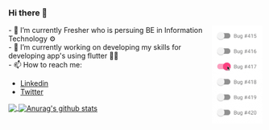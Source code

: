 ### Hi there 👋
<img align="right" src="giphy.gif" width="100"/>
<p>
  - 🌱 I’m currently Fresher who is persuing BE in Information Technology ⚙ <br>
  - 🔭 I’m currently working on developing my skills for developing app's using flutter 🎯📱<br>
  - 📫 How to reach me:
  <ul>
    <li> <a href="https://www.linkedin.com/in/pruthvi-sooni/"> Linkedin<a/></li> 
    <li> <a href="https://twitter.com/PruthviSooni"> Twitter <a/></li> 
  </ul>
</p>

<a href="https://github.com/pruthvisooni/github-readme-stats">
  <img align="center" src="https://github-readme-stats.vercel.app/api/top-langs/?username=pruthvisooni&hide=kotlin,javascript&show_icons=true&theme=default " />
</a>
<a href="https://github.com/pruthvisooni/github-readme-stats">
  <img align="center" src="https://github-readme-stats.vercel.app/api?username=pruthvisooni&show_icons=true&theme=default &line_height=27" alt="Anurag's github stats" />
</a>

      
 
<!--
**PruthviSooni/PruthviSooni** is a ✨ _special_ ✨ repository because its `README.md` (this file) appears on your GitHub profile.

Here are some ideas to get you started:

- 🔭 I’m currently working on

 ...
- 🌱 I’m currently learning ...
- 👯 I’m looking to collaborate on ...
- 🤔 I’m looking for help with ...
- 💬 Ask me about ...
 ...
- 😄 Pronouns: ...
- ⚡ Fun fact: ...
!-->

